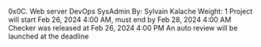 0x0C. Web server
DevOps
SysAdmin
 By: Sylvain Kalache
 Weight: 1
 Project will start Feb 26, 2024 4:00 AM, must end by Feb 28, 2024 4:00 AM
 Checker was released at Feb 26, 2024 4:00 PM
 An auto review will be launched at the deadline